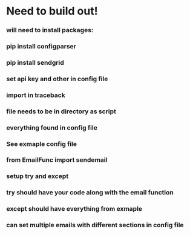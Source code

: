 # Need to build out! 

### will need to install packages:
### pip install configparser
### pip install sendgrid

### set api key and other  in config file
### import in traceback
### file needs to be in directory as script
### everything found in config file
### See exmaple config file
### from EmailFunc import sendemail
### setup try and except
### try should have your code along with the email function
### except should have everything from exmaple
### can set multiple emails with different sections in config file
